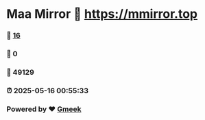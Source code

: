 # Maa Mirror :link: https://mmirror.top 
### :page_facing_up: [16](https://mmirror.top/tag.html) 
### :speech_balloon: 0 
### :hibiscus: 49129 
### :alarm_clock: 2025-05-16 00:55:33 
### Powered by :heart: [Gmeek](https://github.com/Meekdai/Gmeek)
